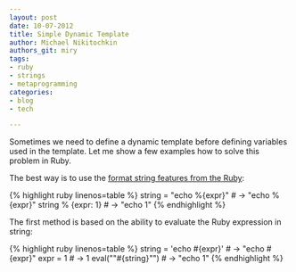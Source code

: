 ```yaml
---
layout: post
date: 10-07-2012
title: Simple Dynamic Template
author: Michael Nikitochkin
authors_git: miry
tags:
- ruby
- strings
- metaprogramming
categories:
- blog
- tech

---
```


Sometimes we need to define a dynamic template before defining variables used in the template.
Let me show a few examples how to solve this problem in Ruby.

The best way is to use the [format string features from the Ruby](http://ruby-doc.org/core-2.0.0/String.html#method-i-25):

{% highlight ruby linenos=table %}
string = "echo %{expr}" # -> "echo %{expr}"
string % {expr: 1}      # -> "echo 1"
{% endhighlight %}

<!--cut-->

The first method is based on the ability to evaluate the Ruby expression in string:

{% highlight ruby linenos=table %}
string = 'echo #{expr}'  # -> "echo \#{expr}"
expr = 1                 # -> 1
eval("\"#{string}\"")    # -> "echo 1"
{% endhighlight %}
